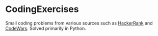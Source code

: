 # CodingExercises
Small coding problems from various sources such as [HackerRank](http://hackerrank.com) and [CodeWars](http://codewars.com). Solved primarily in Python.
